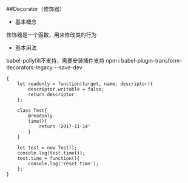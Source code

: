 ##Decorator（修饰器）

- 基本概念

修饰器是一个函数，用来修改类的行为

- 基本用法

babel-pollyfill不支持，需要安装插件支持 npm i babel-plugin-transform-decorators-legacy --save-dev

```
{
    let readonly = function(target, name, descriptor){
        descriptor.writable = false;
        return descriptor
    };
    
    class Test{
        @readonly
        time(){
            return '2017-11-14'
        }
    }
    
    let test = new Test();
    console.log(test.time());
    test.time = function(){
        console.log('reset time');
    };
}
```